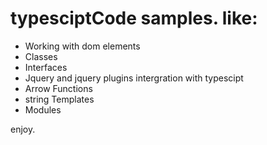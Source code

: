 # typesciptCode samples. like:
* Working with dom elements
* Classes
* Interfaces
* Jquery and jquery plugins intergration with typescipt
* Arrow Functions
* string Templates
* Modules


enjoy.

